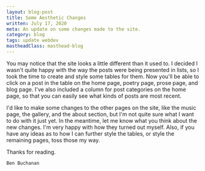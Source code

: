 ```yaml
---
layout: blog-post
title: Some Aesthetic Changes
written: July 17, 2020
meta: An update on some changes made to the site.
category: blog
tags: update webdev
mastheadClass: masthead-blog
---
```


You may notice that the site looks a little different than it used to. I decided I wasn't quite happy with the way the posts were being presented in lists, so I took the time to create and style some tables for them. Now you'll be able to click on a post in the table on the home page, poetry page, prose page, and blog page. I've also included a column for post categories on the home page, so that you can easily see what kinds of posts are most recent.

I'd like to make some changes to the other pages on the site, like the music page, the gallery, and the about section, but I'm not quite sure what I want to do with it just yet. In the meantime, let me know what you think about the new changes. I'm very happy with how they turned out myself. Also, if you have any ideas as to how I can further style the tables, or style the remaining pages, toss those my way.

Thanks for reading.

	Ben Buchanan
